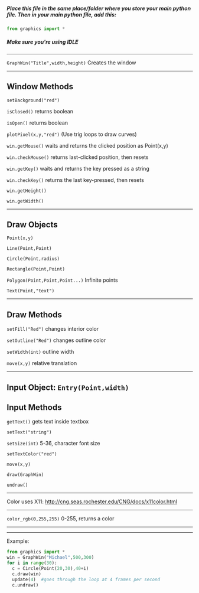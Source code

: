 
##### Place this file in the same place/folder where you store your main python file. Then in your main python file, add this:
```python
from graphics import *
```
##### Make sure you're using IDLE
***
`GraphWin("Title",width,height)`  Creates the window

_________________

## Window Methods





  `setBackground("red")`
  
  `isClosed()`   returns boolean
  
  `isOpen()`     returns boolean
  
  `plotPixel(x,y,"red")` (Use trig loops to draw curves)
  
  `win.getMouse()`  waits and returns the clicked position as Point(x,y)
  
  `win.checkMouse()`  returns last-clicked position, then resets
  
  `win.getKey()`    waits and returns the key pressed as a string
  
  `win.checkKey()`    returns the last key-pressed, then resets
  
  `win.getHeight()`
  
  `win.getWidth()`
  
  __________________
  
## Draw Objects
  
  
  
  
  `Point(x,y)` 
  
  
  `Line(Point,Point)`
  
  
  `Circle(Point,radius)` 
  
  
  `Rectangle(Point,Point)`
  
  
  `Polygon(Point,Point,Point...)`   Infinite points
  
  
  `Text(Point,"text")`
  ____________________

## Draw Methods
  
  
  
  
  `setFill("Red")`   changes interior color
  
  
  `setOutline("Red")`   changes outline color
  
  
  `setWidth(int)`   outline width
  
  
  `move(x,y)`    relative translation
  ______________
## Input Object: `Entry(Point,width)`
  
## Input Methods
  
  
  
  
  `getText()`    gets text inside textbox 
  
  
  `setText("string")`
  
  
  `setSize(int)`  5-36, character font size
  
  
  `setTextColor("red")`
  
  
  `move(x,y)`
  
  
  `draw(GraphWin)`
  
  
  `undraw()`
  ___________________________
  Color uses X11: http://cng.seas.rochester.edu/CNG/docs/x11color.html
  _____________
  `color_rgb(0,255,255)`  0-255, returns a color
  _________________
  _________________
  Example:
  ```python
  from graphics import *
  win = GraphWin("Michael",500,300)
  for i in range(30):
    c = Circle(Point(20,30),40+i)
    c.draw(win)
    update(4)  #goes through the loop at 4 frames per second
    c.undraw()
    
  ```
